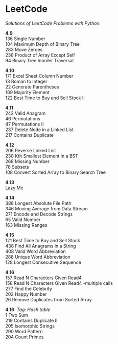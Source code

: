 # LeetCode
*Solutions of LeetCode Problems with Python.*

**4.9** <br>
136	Single Number <br>
104	Maximum Depth of Binary Tree <br> 
283	Move Zeroes <br> 
238	Product of Array Except Self <br>
94	Binary Tree Inorder Traversal <br> 


**4.10** <br>
171 Excel Sheet Column Number <br>
13	Roman to Integer   <br>
22	Generate Parentheses    <br>
169	Majority Element  <br>
122	Best Time to Buy and Sell Stock II    <br>


**4.11** <br>
242	Valid Anagram    <br>
46	Permutations   <br> 
47	Permutations Ⅱ   <br> 
237	Delete Node in a Linked List <br>
217	Contains Duplicate    <br>

**4.12** <br>
206	Reverse Linked List <br>
230	Kth Smallest Element in a BST <br>
268	Missing Number <br>
78  Subsets <br>
108	Convert Sorted Array to Binary Search Tree   <br> 

**4.13** <br>
Lazy Me <br>

**4.14** <br>
388 Longest Absolute File Path <br>
346 Moving Average from Data Stream <br>
271 Encode and Decode Strings <br>
65 Valid Number <br>
163 Missing Ranges <br>

**4.15** <br>
121 Best Time to Buy and Sell Stock <br>
438 Find All Anagrams in a String <br>
408	Valid Word Abbreviation <br>
288	Unique Word Abbreviation <br>
128	Longest Consecutive Sequence <br>

**4.16** <br>
157 Read N Characters Given Read4 <br>
158 Read N Characters Given Read4 -multiple calls <br>
277 Find the Celebrity <br>
202 Happy Number <br>
26 Remove Duplicates from Sorted Array <br>

**4.16**  *Tag: Hash table* <br>
1 Two Sum <br>
219 Contains Duplicate II <br>
205 Isomorphic Strings <br>
290 Word Pattern <br>
204 Count Primes <br>
